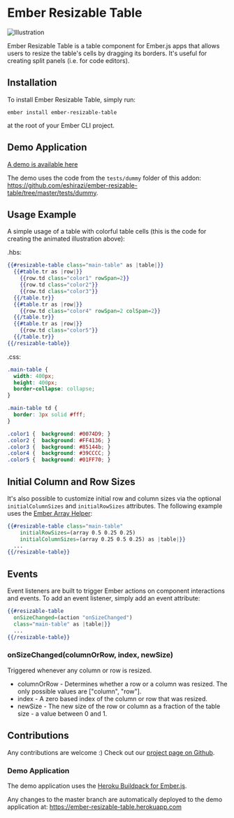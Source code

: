 # Ember Resizable Table

![Illustration](https://github.com/eshirazi/ember-resizable-table/raw/master/documentation/assets/demo1.gif)

Ember Resizable Table is a table component for Ember.js apps that allows users to resize the table's cells by dragging its borders. It's useful for creating split panels (i.e. for code editors).

## Installation

To install Ember Resizable Table, simply run:

`ember install ember-resizable-table`

at the root of your Ember CLI project.

## Demo Application

[A demo is available here](https://ember-resizable-table.herokuapp.com)

The demo uses the code from the `tests/dummy` folder of this addon: https://github.com/eshirazi/ember-resizable-table/tree/master/tests/dummy.


## Usage Example

A simple usage of a table with colorful table cells (this is the code for creating the animated illustration above):

.hbs:
```handlebars
{{#resizable-table class="main-table" as |table|}}
  {{#table.tr as |row|}}
    {{row.td class="color1" rowSpan=2}}
    {{row.td class="color2"}}
    {{row.td class="color3"}}
  {{/table.tr}}
  {{#table.tr as |row|}}
    {{row.td class="color4" rowSpan=2 colSpan=2}}
  {{/table.tr}}
  {{#table.tr as |row|}}
    {{row.td class="color5"}}
  {{/table.tr}}
{{/resizable-table}}
```

.css:
```css
.main-table {
  width: 400px;
  height: 400px;
  border-collapse: collapse;
}

.main-table td {
  border: 3px solid #fff;
}

.color1 {  background: #0074D9; }
.color2 {  background: #FF4136; }
.color3 {  background: #85144b; }
.color4 {  background: #39CCCC; }
.color5 {  background: #01FF70; }
```

## Initial Column and Row Sizes

It's also possible to customize initial row and column sizes via the optional `initialColumnSizes` and `initialRowSizes` attributes.
The following example uses the [Ember Array Helper](https://github.com/kellyselden/ember-array-helper):

```handlebars
{{#resizable-table class="main-table"
    initialRowSizes=(array 0.5 0.25 0.25) 
    initialColumnSizes=(array 0.25 0.5 0.25) as |table|}}
  ...
{{/resizable-table}}
```

## Events

Event listeners are built to trigger Ember actions on component interactions and events.
To add an event listener, simply add an event attribute:

```handlebars
{{#resizable-table 
  onSizeChanged=(action "onSizeChanged")
  class="main-table" as |table|}}
  ...
{{/resizable-table}}
```

### onSizeChanged(columnOrRow, index, newSize)

Triggered whenever any column or row is resized.
- columnOrRow - Determines whether a row or a column was resized. The only possible values are ["column", "row"]. 
- index - A zero based index of the column or row that was resized.
- newSize - The new size of the row or column as a fraction of the table size - a value between 0 and 1.

## Contributions

Any contributions are welcome :) Check out our [project page on Github](https://github.com/eshirazi/ember-resizable-table).

### Demo Application

The demo application uses the [Heroku Buildpack for Ember.js](https://github.com/heroku/heroku-buildpack-emberjs).

Any changes to the master branch are automatically deployed to the demo application at: https://ember-resizable-table.herokuapp.com

